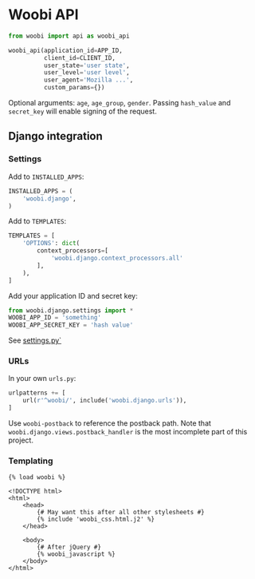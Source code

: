 # Woobi API

```python
from woobi import api as woobi_api

woobi_api(application_id=APP_ID,
          client_id=CLIENT_ID,
          user_state='user state',
          user_level='user level',
          user_agent='Mozilla ...',
          custom_params={})
```

Optional arguments: `age`, `age_group`, `gender`. Passing `hash_value` and `secret_key` will enable signing of the request.

## Django integration

### Settings

Add to `INSTALLED_APPS`:

```python
INSTALLED_APPS = (
    'woobi.django',
)
```

Add to `TEMPLATES`:

```python
TEMPLATES = [
    'OPTIONS': dict(
        context_processors=[
            'woobi.django.context_processors.all'
        ],
    ),
]
```

Add your application ID and secret key:

```python
from woobi.django.settings import *
WOOBI_APP_ID = 'something'
WOOBI_APP_SECRET_KEY = 'hash value'
```

See [ settings.py`](/blob/master/woobi/django/settings.py)

### URLs

In your own `urls.py`:

```python
urlpatterns += [
    url(r'^woobi/', include('woobi.django.urls')),
]
```

Use `woobi-postback` to reference the postback path. Note that `woobi.django.views.postback_handler` is the most incomplete part of this project.

### Templating

```jinja2
{% load woobi %}

<!DOCTYPE html>
<html>
    <head>
        {# May want this after all other stylesheets #}
        {% include 'woobi_css.html.j2' %}
    </head>

    <body>
        {# After jQuery #}
        {% woobi_javascript %}
    </body>
</html>
```
